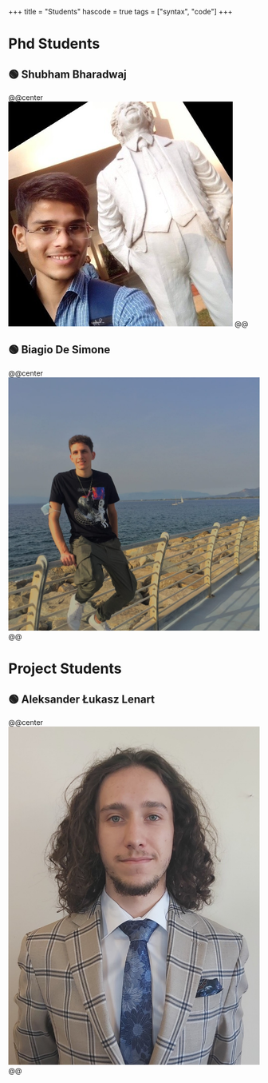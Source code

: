 +++
title = "Students"
hascode = true
tags = ["syntax", "code"]
+++
# Phd Students

## 🟢 Shubham Bharadwaj
@@center ![](/assets/Shubham.jpg) @@ 

## 🟢 Biagio De Simone
@@center ![](/assets/Biagio.jpg) @@

# Project Students

## 🟢 Aleksander Łukasz Lenart
@@center ![](/assets/Portretal.jpg) @@ 
